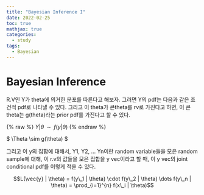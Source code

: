 ```yaml
---
title: "Bayesian Inference I"
date: 2022-02-25
toc: true
mathjax: true
categories:
  - study
tags:
  - Bayesian
---
```


# Bayesian Inference

R.V인 Y가 theta에 의거한 분포를 따른다고 해보자. 그러면 Y의 pdf는 다음과 같은 조건적 pdf로 나타낼 수 있다. 그리고 이 theta가 큰theta를 rv로 가진다고 하면, 이 큰 theta는 g(theta)라는 prior pdf를 가진다고 할 수 있다. 

{% raw %}
$Y|\theta \;\; \sim \;\; f(y|\theta)$
{% endraw %}

$ \Theta \sim g(\theta) $

그리고 이 y의 집합에 대해서, Y1, Y2, ... Yn이란 random variable들을 모은 random sample에 대해, 이 r.v의 값들을 모은 집합을 y vec이라고 할 때, 이 y vec의 joint conditional pdf를 이렇게 적을 수 있다. 

$$L(\vec{y} | \theta) = f(y\_1 | \theta) \cdot f(y\_2 | \theta) \dots f(y\_n | \theta) = \prod_{i=1}^{n} f(x\_i | \theta)$$
